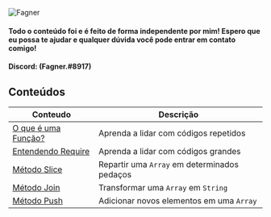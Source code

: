 ![Fagner](https://i.imgur.com/ByPns1I.png)
#### Todo o conteúdo foi e é feito de forma independente por mim! Espero que eu possa te ajudar e qualquer dúvida você pode entrar em contato comigo!
#### Discord: (Fagner.#8917)



## Conteúdos
| Conteudo | Descrição |
|-------|-----------|
| [O que é uma Função?][functions_url] | Aprenda a lidar com códigos repetidos |
| [Entendendo Require][require_url] | Aprenda a lidar com códigos grandes |
| [Método Slice][slice_url] | Repartir uma `Array` em determinados pedaços |
| [Método Join][join_url] | Transformar uma `Array` em `String` |
| [Método Push][push_url] | Adicionar novos elementos em uma `Array` |

[functions_url]: https://github.com/fagnersales/aprendendo-javascript/blob/master/conteudos/Funções.md
[slice_url]: https://github.com/fagnersales/aprendendo-javascript/blob/master/conteudos/Slice.md
[join_url]: https://github.com/fagnersales/aprendendo-javascript/blob/master/conteudos/Join.md
[push_url]: https://github.com/fagnersales/aprendendo-javascript/blob/master/conteudos/Push.md
[require_url]: https://github.com/fagnersales/aprendendo-javascript/blob/master/conteudos/Require.md
